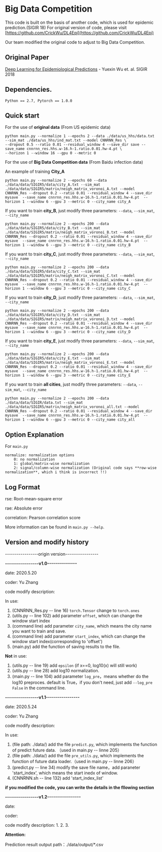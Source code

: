 # Big Data Competition
This code is built on the basis of another code, which is used for epidemic prediction.(SIGIR 18)
For original version of code, please visit [https://github.com/CrickWu/DL4Epi](https://github.com/CrickWu/DL4Epi)

Our team modified the original code to adjust to Big Data Competition.

## Original Paper
[Deep Learning for Epidemiological Predictions](https://raw.githubusercontent.com/CrickWu/crickwu.github.io/master/papers/sigir2018.pdf) - Yuexin Wu et. al. SIGIR 2018


## Dependencies.
`Python == 2.7, Pytorch == 1.0.0`

## Quick start
For the use of **original data** (From US epidemic data)

```
python main.py --normalize 1 --epochs 2 --data ./data/us_hhs/data.txt --sim_mat ./data/us_hhs/ind_mat.txt --model CNNRNN_Res \
--dropout 0.5 --ratio 0.01 --residual_window 4 --save_dir save --save_name cnnrnn_res.hhs.w-16.h-1.ratio.0.01.hw-4.pt \
--horizon 1 --window 16 --gpu 0 --metric 0
```

For the use of **Big Data Competition data** (From Baidu infection data)

An example of training **City_A**

```
python main.py --normalize 2 --epochs 60 --data ./data/data/SIGIR5/data/city_A.txt --sim_mat ./data/data/SIGIR5/matrix/neigh_matrix_voronoi_A.txt --model CNNRNN_Res --dropout 0.2 --ratio 0.01 --residual_window 4 --save_dir mysave  --save_name cnnrnn_res.hhs.w-16.h-1.ratio.0.01.hw-4.pt  --horizon 1 --window 6 --gpu 3 --metric 0 --city_name city_A
```

If you want to train **city_B**, just modify three parameters: `--data`, `--sim_mat`, `--city_name`
```
python main.py --normalize 2 --epochs 200 --data ./data/data/SIGIR5/data/city_B.txt --sim_mat ./data/data/SIGIR5/matrix/neigh_matrix_voronoi_B.txt --model CNNRNN_Res --dropout 0.2 --ratio 0.01 --residual_window 4 --save_dir mysave  --save_name cnnrnn_res.hhs.w-16.h-1.ratio.0.01.hw-4.pt  --horizon 1 --window 6 --gpu 3 --metric 0 --city_name city_B
```

If you want to train **city_C**, just modify three parameters: `--data`, `--sim_mat`, `--city_name`
```
python main.py --normalize 2 --epochs 200 --data ./data/data/SIGIR5/data/city_C.txt --sim_mat ./data/data/SIGIR5/matrix/neigh_matrix_voronoi_C.txt --model CNNRNN_Res --dropout 0.2 --ratio 0.01 --residual_window 4 --save_dir mysave  --save_name cnnrnn_res.hhs.w-16.h-1.ratio.0.01.hw-4.pt  --horizon 1 --window 6 --gpu 3 --metric 0 --city_name city_C
```

If you want to train **city_D**, just modify three parameters: `--data`, `--sim_mat`, `--city_name`
```
python main.py --normalize 2 --epochs 200 --data ./data/data/SIGIR5/data/city_D.txt --sim_mat ./data/data/SIGIR5/matrix/neigh_matrix_voronoi_D.txt --model CNNRNN_Res --dropout 0.2 --ratio 0.01 --residual_window 4 --save_dir mysave  --save_name cnnrnn_res.hhs.w-16.h-1.ratio.0.01.hw-4.pt  --horizon 1 --window 6 --gpu 3 --metric 0 --city_name city_D
```

If you want to train **city_E**, just modify three parameters: `--data`, `--sim_mat`, `--city_name`
```
python main.py --normalize 2 --epochs 200 --data ./data/data/SIGIR5/data/city_E.txt --sim_mat ./data/data/SIGIR5/matrix/neigh_matrix_voronoi_E.txt --model CNNRNN_Res --dropout 0.2 --ratio 0.01 --residual_window 4 --save_dir mysave  --save_name cnnrnn_res.hhs.w-16.h-1.ratio.0.01.hw-4.pt  --horizon 1 --window 6 --gpu 3 --metric 0 --city_name city_E
```

If you want to train **all cities**, just modify three parameters: `--data`, `--sim_mat`, `--city_name`
```
python main.py --normalize 2 --epochs 200 --data ./data/data/SIGIR/data.txt --sim_mat ./data/data/SIGIR5/matrix/neigh_matrix_voronoi_all.txt --model CNNRNN_Res --dropout 0.2 --ratio 0.01 --residual_window 4 --save_dir mysave  --save_name cnnrnn_res.hhs.w-16.h-1.ratio.0.01.hw-4.pt  --horizon 1 --window 6 --gpu 3 --metric 0 --city_name city_all
```


## Option Explanation
For `main.py`

```
normalize: normalization options
	0: no normalization
	1: global/matrix-wise normalization
	2: signal/column-wise normalization (Original code says **row-wise normalization**, which i think is incorrect !!)
```	

## Log Format

rse: Root-mean-square error

rae: Absolute error

correlation: Pearson correlation score

More information can be found in `main.py --help`.


## Version and modify history
-----------------origin version-----------------


**-----------------v1.0---------------**

date: 2020.5.20

coder: Yu Zhang

code modify description:

In use:
1. (CNNRNN_Res.py -- line 16) `torch.Tensor` change to `torch.ones`
2. (utils.py -- line 102) add parameter `offset`, which can change the window start index
3. (command line) add parameter `city_name`, which means the city name you want to train and save.
4. (command line) add parameter `start_index`, which can change the window start index(corresponding to 'offset')
5. (main.py) add the function of saving results to the file.

**Not** in use:
1. (utils.py -- line 19) add `epsilon` (if x==0, log10(x) will still work)
2. (utils.py -- line 28) add log10 normalization.
3. (main.py -- line 104) add parameter `log_pre`，means whether do the log10 preproces. default is True，if you don't need, just add `--log_pre False` in the command line.


**-----------------v1.1-----------------**

date: 2020.5.24

coder: Yu Zhang

code modify description:

In use:
1. (file path: ./data/) add the file `predict.py`, which implements the function of predict future data. （used in main.py -- linne 205）
2. (file path: ./data/) add the file `pre_utils.py`, which implements the function of future data loader.（used in main.py -- linne 206）
3. (predict.py -- line 34) modify the save file name，add paraneter 'start_index', which means the start inedx of window.
4. (CNNRNN.sh -- line 132) add 'start_index_list'

**if you modified the code, you can write the details in the fllowing section**

**-----------------v1.2-----------------**

date: 

coder: 

code modify description:
1.
2.
3.


**Attention:**

Prediction result output path：./data/output/*.csv

